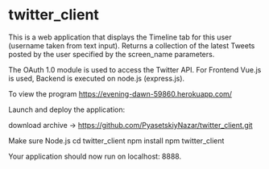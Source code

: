 ﻿# twitter_client 


This is a web application that displays the Timeline tab for this user (username taken from text input). Returns a collection of the latest Tweets posted by the user specified by the screen_name parameters.

The OAuth 1.0 module is used to access the Twitter API. For Frontend Vue.js is used, Backend is executed on node.js (express.js).

To view the program https://evening-dawn-59860.herokuapp.com/

Launch and deploy the application:

download archive -> https://github.com/PyasetskiyNazar/twitter_client.git 

Make sure Node.js 
	cd twitter_client 
	npm install 
	npm twitter_client

Your application should now run on localhost: 8888.
